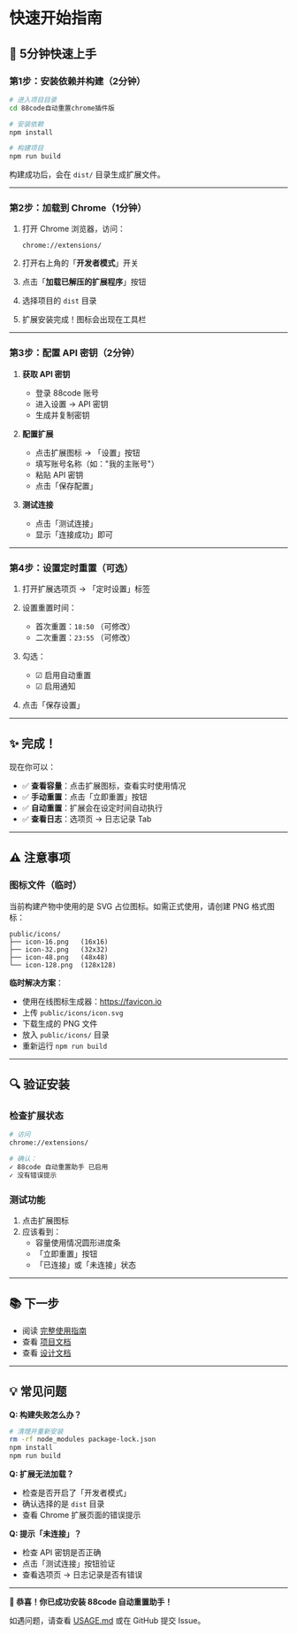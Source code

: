 # 快速开始指南

## 🎯 5分钟快速上手

### 第1步：安装依赖并构建（2分钟）

```bash
# 进入项目目录
cd 88code自动重置chrome插件版

# 安装依赖
npm install

# 构建项目
npm run build
```

构建成功后，会在 `dist/` 目录生成扩展文件。

---

### 第2步：加载到 Chrome（1分钟）

1. 打开 Chrome 浏览器，访问：
   ```
   chrome://extensions/
   ```

2. 打开右上角的「**开发者模式**」开关

3. 点击「**加载已解压的扩展程序**」按钮

4. 选择项目的 `dist` 目录

5. 扩展安装完成！图标会出现在工具栏

---

### 第3步：配置 API 密钥（2分钟）

1. **获取 API 密钥**
   - 登录 88code 账号
   - 进入设置 → API 密钥
   - 生成并复制密钥

2. **配置扩展**
   - 点击扩展图标 → 「设置」按钮
   - 填写账号名称（如："我的主账号"）
   - 粘贴 API 密钥
   - 点击「保存配置」

3. **测试连接**
   - 点击「测试连接」
   - 显示「连接成功」即可

---

### 第4步：设置定时重置（可选）

1. 打开扩展选项页 → 「定时设置」标签

2. 设置重置时间：
   - 首次重置：`18:50` （可修改）
   - 二次重置：`23:55` （可修改）

3. 勾选：
   - ☑ 启用自动重置
   - ☑ 启用通知

4. 点击「保存设置」

---

## ✨ 完成！

现在你可以：

- ✅ **查看容量**：点击扩展图标，查看实时使用情况
- ✅ **手动重置**：点击「立即重置」按钮
- ✅ **自动重置**：扩展会在设定时间自动执行
- ✅ **查看日志**：选项页 → 日志记录 Tab

---

## ⚠️ 注意事项

### 图标文件（临时）
当前构建产物中使用的是 SVG 占位图标。如需正式使用，请创建 PNG 格式图标：

```
public/icons/
├── icon-16.png   (16x16)
├── icon-32.png   (32x32)
├── icon-48.png   (48x48)
└── icon-128.png  (128x128)
```

**临时解决方案**：
- 使用在线图标生成器：https://favicon.io
- 上传 `public/icons/icon.svg`
- 下载生成的 PNG 文件
- 放入 `public/icons/` 目录
- 重新运行 `npm run build`

---

## 🔍 验证安装

### 检查扩展状态
```bash
# 访问
chrome://extensions/

# 确认：
✓ 88code 自动重置助手 已启用
✓ 没有错误提示
```

### 测试功能
1. 点击扩展图标
2. 应该看到：
   - 容量使用情况圆形进度条
   - 「立即重置」按钮
   - 「已连接」或「未连接」状态

---

## 📚 下一步

- 阅读 [完整使用指南](./USAGE.md)
- 查看 [项目文档](./README.md)
- 查看 [设计文档](./doc/)

---

## 💡 常见问题

**Q: 构建失败怎么办？**
```bash
# 清理并重新安装
rm -rf node_modules package-lock.json
npm install
npm run build
```

**Q: 扩展无法加载？**
- 检查是否开启了「开发者模式」
- 确认选择的是 `dist` 目录
- 查看 Chrome 扩展页面的错误提示

**Q: 提示「未连接」？**
- 检查 API 密钥是否正确
- 点击「测试连接」按钮验证
- 查看选项页 → 日志记录是否有错误

---

**🎉 恭喜！你已成功安装 88code 自动重置助手！**

如遇问题，请查看 [USAGE.md](./USAGE.md) 或在 GitHub 提交 Issue。
